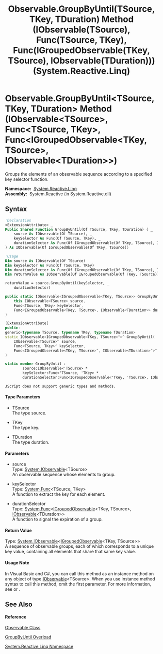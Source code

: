 ﻿---
title: Observable.GroupByUntil(TSource, TKey, TDuration) Method (IObservable(TSource), Func(TSource, TKey), Func(IGroupedObservable(TKey, TSource), IObservable(TDuration))) (System.Reactive.Linq)
TOCTitle: GroupByUntil(TSource, TKey, TDuration) Method (IObservable(TSource), Func(TSource, TKey), Func(IGroupedObservable(TKey, TSource), IObservable(TDuration)))
ms:assetid: M:System.Reactive.Linq.Observable.GroupByUntil``3(System.IObservable{``0},System.Func{``0,``1},System.Func{System.Reactive.Linq.IGroupedObservable{``1,``0},System.IObservable{``2}})
ms:mtpsurl: https://msdn.microsoft.com/en-us/library/Hh211932(v=VS.103)
ms:contentKeyID: 36069633
ms.date: 06/28/2011
mtps_version: v=VS.103
dev_langs:
- vb
- csharp
- c++
- fsharp
- jscript
---

# Observable.GroupByUntil\<TSource, TKey, TDuration\> Method (IObservable\<TSource\>, Func\<TSource, TKey\>, Func\<IGroupedObservable\<TKey, TSource\>, IObservable\<TDuration\>\>)

Groups the elements of an observable sequence according to a specified key selector function.

**Namespace:**  [System.Reactive.Linq](hh211929\(v=vs.103\).md)  
**Assembly:**  System.Reactive (in System.Reactive.dll)

## Syntax

``` vb
'Declaration
<ExtensionAttribute> _
Public Shared Function GroupByUntil(Of TSource, TKey, TDuration) ( _
    source As IObservable(Of TSource), _
    keySelector As Func(Of TSource, TKey), _
    durationSelector As Func(Of IGroupedObservable(Of TKey, TSource), IObservable(Of TDuration)) _
) As IObservable(Of IGroupedObservable(Of TKey, TSource))
```

``` vb
'Usage
Dim source As IObservable(Of TSource)
Dim keySelector As Func(Of TSource, TKey)
Dim durationSelector As Func(Of IGroupedObservable(Of TKey, TSource), IObservable(Of TDuration))
Dim returnValue As IObservable(Of IGroupedObservable(Of TKey, TSource))

returnValue = source.GroupByUntil(keySelector, _
    durationSelector)
```

``` csharp
public static IObservable<IGroupedObservable<TKey, TSource>> GroupByUntil<TSource, TKey, TDuration>(
    this IObservable<TSource> source,
    Func<TSource, TKey> keySelector,
    Func<IGroupedObservable<TKey, TSource>, IObservable<TDuration>> durationSelector
)
```

``` c++
[ExtensionAttribute]
public:
generic<typename TSource, typename TKey, typename TDuration>
static IObservable<IGroupedObservable<TKey, TSource>^>^ GroupByUntil(
    IObservable<TSource>^ source, 
    Func<TSource, TKey>^ keySelector, 
    Func<IGroupedObservable<TKey, TSource>^, IObservable<TDuration>^>^ durationSelector
)
```

``` fsharp
static member GroupByUntil : 
        source:IObservable<'TSource> * 
        keySelector:Func<'TSource, 'TKey> * 
        durationSelector:Func<IGroupedObservable<'TKey, 'TSource>, IObservable<'TDuration>> -> IObservable<IGroupedObservable<'TKey, 'TSource>> 
```

``` jscript
JScript does not support generic types and methods.
```

#### Type Parameters

  - TSource  
    The type source.

<!-- end list -->

  - TKey  
    The type key.

<!-- end list -->

  - TDuration  
    The type duration.

#### Parameters

  - source  
    Type: [System.IObservable](https://msdn.microsoft.com/en-us/library/Dd990377)\<TSource\>  
    An observable sequence whose elements to group.  

<!-- end list -->

  - keySelector  
    Type: [System.Func](https://msdn.microsoft.com/en-us/library/Bb549151)\<TSource, TKey\>  
    A function to extract the key for each element.  

<!-- end list -->

  - durationSelector  
    Type: [System.Func](https://msdn.microsoft.com/en-us/library/Bb549151)\<[IGroupedObservable](hh229876\(v=vs.103\).md)\<TKey, TSource\>, [IObservable](https://msdn.microsoft.com/en-us/library/Dd990377)\<TDuration\>\>  
    A function to signal the expiration of a group.  

#### Return Value

Type: [System.IObservable](https://msdn.microsoft.com/en-us/library/Dd990377)\<[IGroupedObservable](hh229876\(v=vs.103\).md)\<TKey, TSource\>\>  
A sequence of observable groups, each of which corresponds to a unique key value, containing all elements that share that same key value.  

#### Usage Note

In Visual Basic and C\#, you can call this method as an instance method on any object of type [IObservable](https://msdn.microsoft.com/en-us/library/Dd990377)\<TSource\>. When you use instance method syntax to call this method, omit the first parameter. For more information, see [](https://msdn.microsoft.com/en-us/library/Bb384936) or [](https://msdn.microsoft.com/en-us/library/Bb383977).

## See Also

#### Reference

[Observable Class](hh244252\(v=vs.103\).md)

[GroupByUntil Overload](hh229360\(v=vs.103\).md)

[System.Reactive.Linq Namespace](hh211929\(v=vs.103\).md)

